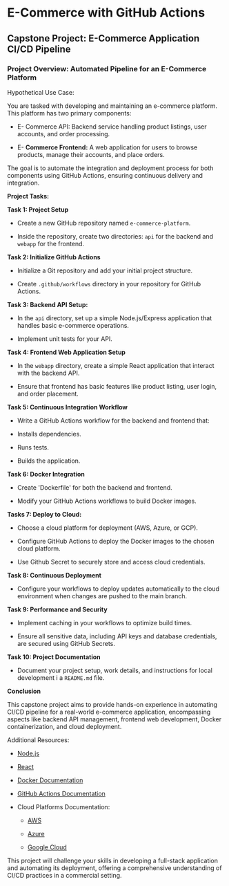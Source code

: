 # E-Commerce with GitHub Actions

## Capstone Project: E-Commerce Application CI/CD Pipeline

### Project Overview: Automated Pipeline for an E-Commerce Platform

Hypothetical Use Case:

You are tasked with developing and maintaining an e-commerce platform. This platform has two primary components:

   - E- Commerce API: Backend service handling product listings, user accounts, and order processing.

   - E- **Commerce Frontend:** A web application for users to browse products, manage their accounts, and place orders.


The goal is to automate the integration and deployment process for both components using GitHub Actions, ensuring continuous delivery and integration.


**Project Tasks:**

**Task 1: Project Setup**

   - Create a new GitHub repository named `e-commerce-platform`. 

   - Inside the repository, create two directories: `api` for the backend and `webapp` for the frontend.

**Task 2: Initialize GitHub Actions**

   - Initialize a Git repository and add your initial project structure.

   - Create `.github/workflows` directory in your repository for GitHub Actions.


**Task 3: Backend API Setup:**

   - In the `api` directory, set up a simple Node.js/Express application that handles basic e-commerce operations.

   - Implement unit tests for your API.


**Task 4: Frontend Web Application Setup**

   - In the `webapp` directory, create a simple React application that interact with the backend API.

   - Ensure that frontend has basic features like product listing, user login, and order placement.


**Task 5: Continuous Integration Workflow**
  - Write a GitHub Actions workflow for the backend and frontend that:

   - Installs dependencies.

   - Runs tests.

   - Builds the application.


**Task 6: Docker Integration**

  - Create 'Dockerfile' for both the backend and frontend.

  - Modify your GitHub Actions workflows to build Docker images.


**Tasks 7: Deploy to Cloud:**

   - Choose a cloud platform for deployment (AWS, Azure, or GCP).

   - Configure GitHub Actions to deploy the Docker images to the chosen cloud platform.

   - Use Github Secret to securely store and access cloud credentials.

**Task 8: Continuous Deployment** 
   
   - Configure your workflows to deploy updates automatically to the cloud environment when changes are pushed to the main branch.


**Task 9: Performance and Security** 
   
   - Implement caching in your workflows to optimize build times.

   - Ensure all sensitive data, including API keys and database credentials, are secured using GitHub Secrets.


**Task 10: Project Documentation** 

   - Document your project setup, work details, and instructions for local development i a `README.md` file.


**Conclusion**

This capstone project aims to provide hands-on experience in automating CI/CD pipeline for a real-world e-commerce application, encompassing aspects like backend API management, frontend web development, Docker containerization, and cloud deployment.

Additional Resources:

   - [Node.js](https://nodejs.org/docs/latest/api/)

   - [React](https://react.dev/learn)

   - [Docker Documentation](https://docs.docker.com/get-started/)

   - [GitHub Actions Documentation](https://docs.github.com/en/actions)

   - Cloud Platforms Documentation:

       - [AWS](https://docs.aws.amazon.com/)

       - [Azure](https://learn.microsoft.com/en-us/azure/?product=popular)

       - [Google Cloud](https://cloud.google.com/docs)

This project will challenge your skills in developing a full-stack application and automating its deployment, offering a comprehensive understanding of CI/CD practices in a commercial setting.
